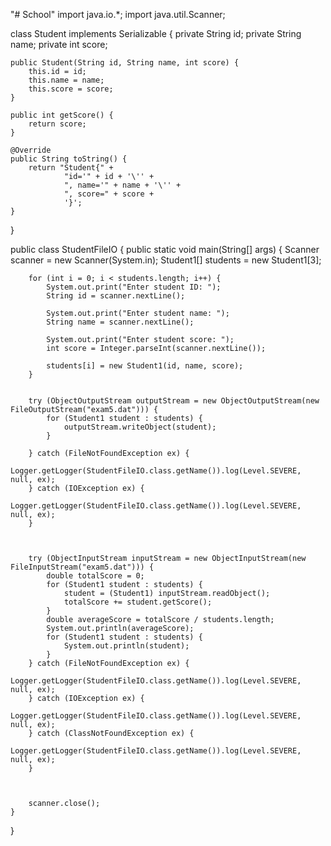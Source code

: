 "# School" 
import java.io.*;
import java.util.Scanner;

class Student implements Serializable {
    private String id;
    private String name;
    private int score;

    public Student(String id, String name, int score) {
        this.id = id;
        this.name = name;
        this.score = score;
    }

    public int getScore() {
        return score;
    }

    @Override
    public String toString() {
        return "Student{" +
                "id='" + id + '\'' +
                ", name='" + name + '\'' +
                ", score=" + score +
                '}';
    }
}

public class StudentFileIO {
    public static void main(String[] args) {
        Scanner scanner = new Scanner(System.in);
        Student1[] students = new Student1[3];

        for (int i = 0; i < students.length; i++) {
            System.out.print("Enter student ID: ");
            String id = scanner.nextLine();

            System.out.print("Enter student name: ");
            String name = scanner.nextLine();

            System.out.print("Enter student score: ");
            int score = Integer.parseInt(scanner.nextLine());

            students[i] = new Student1(id, name, score);
        }

        
        try (ObjectOutputStream outputStream = new ObjectOutputStream(new FileOutputStream("exam5.dat"))) {
            for (Student1 student : students) {
                outputStream.writeObject(student);
            }
            
        } catch (FileNotFoundException ex) { 
            Logger.getLogger(StudentFileIO.class.getName()).log(Level.SEVERE, null, ex);
        } catch (IOException ex) {
            Logger.getLogger(StudentFileIO.class.getName()).log(Level.SEVERE, null, ex);
        }

       
        
        try (ObjectInputStream inputStream = new ObjectInputStream(new FileInputStream("exam5.dat"))) {
            double totalScore = 0;
            for (Student1 student : students) {
                student = (Student1) inputStream.readObject();
                totalScore += student.getScore();
            }
            double averageScore = totalScore / students.length;
            System.out.println(averageScore);
            for (Student1 student : students) {
                System.out.println(student);
            }
        } catch (FileNotFoundException ex) { 
            Logger.getLogger(StudentFileIO.class.getName()).log(Level.SEVERE, null, ex);
        } catch (IOException ex) {
            Logger.getLogger(StudentFileIO.class.getName()).log(Level.SEVERE, null, ex);
        } catch (ClassNotFoundException ex) {
            Logger.getLogger(StudentFileIO.class.getName()).log(Level.SEVERE, null, ex);
        }

       

        scanner.close();
    }
}
